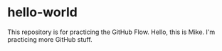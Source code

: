 # hello-world
This repository is for practicing the GitHub Flow.
Hello, this is Mike. I'm practicing more GitHub stuff.
